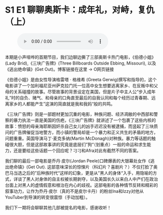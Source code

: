 # S1 E1 聊聊奥斯卡：成年礼，对峙，复仇（上）

<figure>
    <figcaption></figcaption>
    <audio
        controls
        src="./audio.mp3">
            Your browser does not support the
            <code>audio</code> element.
    </audio>
</figure>

<p>本期是小声喧哗的首期节目，我们边聊边撕了三部奥斯卡热门电影，《伯德小姐》(Lady Brid),《三块广告牌》(Three Billboards Outside Ebbing, Missouri), 以及《逃出绝命镇》(Get Out)。博客链接在这里 -&gt; O网页链接</p>
<p>《伯德小姐》是由女性导演格雷塔 · 格维希 (Greeta Gerwig)撰写和指导的，这个电影讲了一个加利福尼亚州萨克拉门托一位高中女生想要逃离家乡、在反叛中和父母的关系碰撞的故事。尽管故事的背景设定在美国，但是片子中主人公“步入成年礼”时的自负、赌气、和母亲的口角直至最后的自我认同和每个经历过青春期、远离家乡的人都能产生”这演的简直就是我和我妈“般的共鸣。</p>
<p>《三块广告牌》则是一部题材更加沉重的电影，种族问题、经济凋敝的中西部和警察的暴力执法一直是美国的伤疤，《三块广告牌》就讲述了一个包裹了这些内核的故事：愤怒的母亲海耶斯因奸杀自己女儿的凶手迟迟没有被逮捕，而竖起了三块质问的广告牌催促当地警方，而小镇的警局却是一个暴力和正义共生的矛盾的地方，问题重重。英国导演马丁·麦克多纳(Martin McDonagh)对种族。暴力等话题的触碰很大胆，但是这部故事讲的究竟是底层们”狗“（划重点）一般的命运和求生能力，还是要给这些话题一个回应呢？刁刁和Afra对此有截然不同的答案。</p>
<p>我们聊的最后一部电影是乔丹·皮尔(Jordan Peele)口碑爆表的大银幕处女作《逃出绝命镇》(Get Out). 这部意味深长的惊悚片（科幻片？喜剧片？）不仅打脸了奥巴马当选之后的”后种族时代“这样的幻象，更是从”黑人的身体“入手，用隐喻的方式，详谈了黑人对身体的自主权被长期剥夺，以及美国长久以来白人中产们在政治台面上对黑人的虚情假意和根治在内心的歧视。这部电影的各种情节反转和精彩的叙事功力，让作为乔丹·皮尔（真的不是皮尔卡丹）的粉丝Ina和Izzy对他从YouTuber到导演的转变很震惊（手动加粗）。</p>
<p>我们下一期将会聊聊其他几部被提名的电影，感谢收听！</p>
